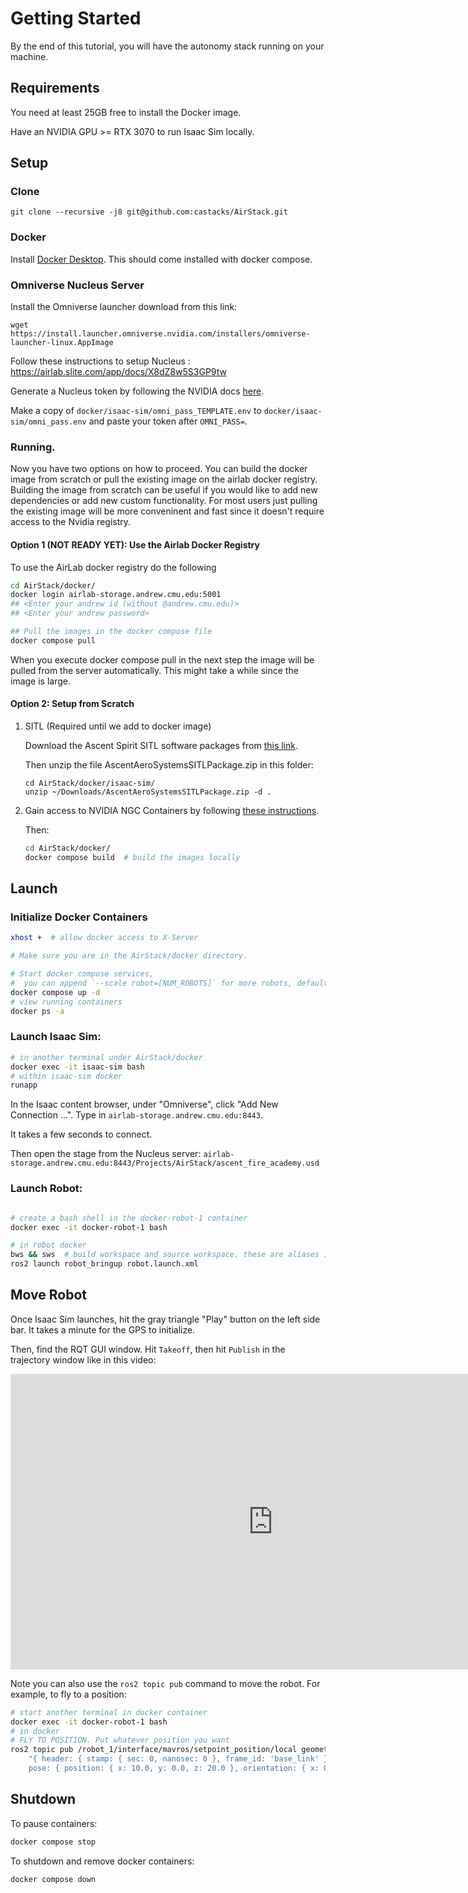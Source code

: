 # Getting Started

By the end of this tutorial, you will have the autonomy stack running on your machine.

## Requirements

You need at least 25GB free to install the Docker image.

Have an NVIDIA GPU >= RTX 3070 to run Isaac Sim locally.

## Setup

### Clone

```
git clone --recursive -j8 git@github.com:castacks/AirStack.git
```

### Docker

Install [Docker Desktop](https://docs.docker.com/desktop/install/ubuntu/). This should come installed with docker compose.

### Omniverse Nucleus Server

Install the Omniverse launcher download from this link:

```
wget https://install.launcher.omniverse.nvidia.com/installers/omniverse-launcher-linux.AppImage
```

Follow these instructions to setup Nucleus : https://airlab.slite.com/app/docs/X8dZ8w5S3GP9tw

Generate a Nucleus token by following the NVIDIA docs [here](https://docs.omniverse.nvidia.com/nucleus/latest/config-and-info/api_tokens.html).

Make a copy of `docker/isaac-sim/omni_pass_TEMPLATE.env` to `docker/isaac-sim/omni_pass.env` and paste your token after `OMNI_PASS=`.

### Running.

Now you have two options on how to proceed. You can build the docker image from scratch or pull the existing image on the airlab docker registry. Building the image from scratch can be useful if you would like to add new dependencies or add new custom functionality. For most users just pulling the existing image will be more conveninent and fast since it doesn't require access to the Nvidia registry.

#### Option 1 (NOT READY YET): Use the Airlab Docker Registry

To use the AirLab docker registry do the following

```bash
cd AirStack/docker/
docker login airlab-storage.andrew.cmu.edu:5001
## <Enter your andrew id (without @andrew.cmu.edu)>
## <Enter your andrew password>

## Pull the images in the docker compose file
docker compose pull
```

When you execute docker compose pull in the next step the image will be pulled from the server automatically. This might take a while since the image is large.

#### Option 2: Setup from Scratch
1. SITL (Required until we add to docker image)

    Download the Ascent Spirit SITL software packages from [this link](https://drive.google.com/file/d/1UxgezaTrHe4WJ28zsVeRhv1VYfOU5VK8/view?usp=drive_link).

    Then unzip the file AscentAeroSystemsSITLPackage.zip in this folder:
    ```
    cd AirStack/docker/isaac-sim/
    unzip ~/Downloads/AscentAeroSystemsSITLPackage.zip -d .
    ```

2. Gain access to NVIDIA NGC Containers by following [these instructions](https://docs.nvidia.com/launchpad/ai/base-command-coe/latest/bc-coe-docker-basics-step-02.html).

    Then:
    ```bash
    cd AirStack/docker/
    docker compose build  # build the images locally
    ```



## Launch

### Initialize Docker Containers
```bash
xhost +  # allow docker access to X-Server

# Make sure you are in the AirStack/docker directory.

# Start docker compose services,
#  you can append `--scale robot=[NUM_ROBOTS]` for more robots, default is 1
docker compose up -d
# view running containers
docker ps -a
```

### Launch Isaac Sim:

```bash
# in another terminal under AirStack/docker
docker exec -it isaac-sim bash
# within isaac-sim docker
runapp
```
In the Isaac content browser, under "Omniverse", click "Add New Connection ...".
Type in `airlab-storage.andrew.cmu.edu:8443`.

It takes a few seconds to connect.

Then open the stage from the Nucleus server:
`airlab-storage.andrew.cmu.edu:8443/Projects/AirStack/ascent_fire_academy.usd`


### Launch Robot:

```bash

# create a bash shell in the docker-robot-1 container
docker exec -it docker-robot-1 bash

# in robot docker
bws && sws  # build workspace and source workspace. these are aliases in ~/.bashrc
ros2 launch robot_bringup robot.launch.xml
```

## Move Robot


Once Isaac Sim launches, hit the gray triangle "Play" button on the left side bar. It takes a minute for the GPS to initialize.

Then, find the RQT GUI window. Hit `Takeoff`, then hit `Publish` in the trajectory window like in this video:

<iframe width="840" height="473" src="https://www.youtube.com/embed/kfP5-ZbIBkc?si=knDAR4-CnLkxlGNb" title="YouTube video player" frameborder="0" allow="accelerometer; autoplay; clipboard-write; encrypted-media; gyroscope; picture-in-picture; web-share" referrerpolicy="strict-origin-when-cross-origin" allowfullscreen></iframe>

Note you can also use the `ros2 topic pub` command to move the robot. For example, to fly to a position:

```bash
# start another terminal in docker container
docker exec -it docker-robot-1 bash
# in docker
# FLY TO POSITION. Put whatever position you want
ros2 topic pub /robot_1/interface/mavros/setpoint_position/local geometry_msgs/PoseStamped \
    "{ header: { stamp: { sec: 0, nanosec: 0 }, frame_id: 'base_link' }, \
    pose: { position: { x: 10.0, y: 0.0, z: 20.0 }, orientation: { x: 0.0, y: 0.0, z: 0.0, w: 1.0 } } }" -1
```

## Shutdown

To pause containers:

```bash
docker compose stop
```

To shutdown and remove docker containers:

```bash
docker compose down
```
